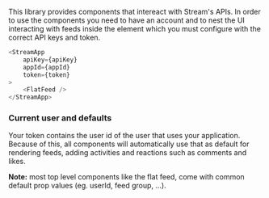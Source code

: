 This library provides components that intereact with Stream's APIs. In order to use the components you need to have an account and to nest the UI interacting with feeds inside the <StreamApp /> element which you must configure with the correct API keys and token.

```js static
<StreamApp
    apiKey={apiKey}
    appId={appId}
    token={token}
>
    <FlatFeed />
</StreamApp>
```

### Current user and defaults

Your token contains the user id of the user that uses your application. Because of this, all components will automatically use that as default for rendering feeds, adding activities and reactions such as comments and likes.

**Note:** most top level components like the flat feed, come with common default prop values (eg. userId, feed group, ...).
